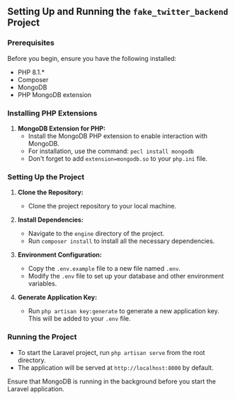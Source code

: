 ## Setting Up and Running the `fake_twitter_backend` Project

### Prerequisites

Before you begin, ensure you have the following installed:
- PHP 8.1.*
- Composer
- MongoDB
- PHP MongoDB extension

### Installing PHP Extensions

1. **MongoDB Extension for PHP:**
   - Install the MongoDB PHP extension to enable interaction with MongoDB. 
   - For installation, use the command: `pecl install mongodb`
   - Don't forget to add `extension=mongodb.so` to your `php.ini` file.

### Setting Up the Project

1. **Clone the Repository:**
   - Clone the project repository to your local machine.

2. **Install Dependencies:**
   - Navigate to the `engine` directory of the project.
   - Run `composer install` to install all the necessary dependencies.

3. **Environment Configuration:**
   - Copy the `.env.example` file to a new file named `.env`.
   - Modify the `.env` file to set up your database and other environment variables.

4. **Generate Application Key:**
   - Run `php artisan key:generate` to generate a new application key. This will be added to your `.env` file.

### Running the Project

- To start the Laravel project, run `php artisan serve` from the root directory.
- The application will be served at `http://localhost:8000` by default.

Ensure that MongoDB is running in the background before you start the Laravel application.
